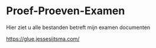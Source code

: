 # Proef-Proeven-Examen
Hier ziet u alle bestanden betreft mijn examen documenten 

https://glue.jessesijtsma.com/ 
